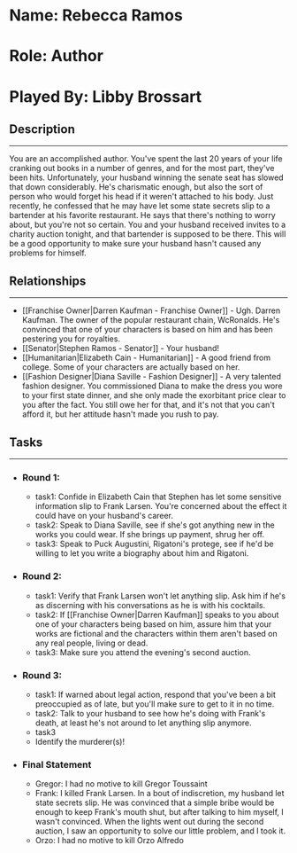 # Name: Rebecca Ramos
# Role: Author
# Played By: Libby Brossart

## Description
---
You are an accomplished author. You've spent the last 20 years of your life cranking out books in a number of genres, and for the most part, they've been hits. Unfortunately, your husband winning the senate seat has slowed that down considerably. He's charismatic enough, but also the sort of person who would forget his head if it weren't attached to his body. Just recently, he confessed that he may have let some state secrets slip to a bartender at his favorite restaurant. He says that there's nothing to worry about, but you're not so certain. You and your husband received invites to a charity auction tonight, and that bartender is supposed to be there. This will be a good opportunity to make sure your husband hasn't caused any problems for himself.

## Relationships
---
- [[Franchise Owner|Darren Kaufman - Franchise Owner]]  - Ugh. Darren Kaufman. The owner of the popular restaurant chain, WcRonalds. He's convinced that one of your characters is based on him and has been pestering you for royalties.
- [[Senator|Stephen Ramos - Senator]]  - Your husband!
- [[Humanitarian|Elizabeth Cain - Humanitarian]]  - A good friend from college. Some of your characters are actually based on her.
- [[Fashion Designer|Diana Saville - Fashion Designer]] - A very talented fashion designer. You commissioned Diana to make the dress you wore to your first state dinner, and she only made the exorbitant price clear to you after the fact. You still owe her for that, and it's not that you can't afford it, but her attitude hasn't made you rush to pay.

## Tasks
___
- ### Round 1:
	- task1: Confide in Elizabeth Cain that Stephen has let some sensitive information slip to Frank Larsen. You're concerned about the effect it could have on your husband's career.
	- task2: Speak to Diana Saville, see if she's got anything new in the works you could wear.  If she brings up payment, shrug her off.
	- task3: Speak to Puck Augustini, Rigatoni's protege, see if he'd be willing to let you write a biography about him and Rigatoni.
- ### Round 2:
	- task1: Verify that Frank Larsen won't let anything slip. Ask him if he's as discerning with his conversations as he is with his cocktails.
	- task2: If [[Franchise Owner|Darren Kaufman]] speaks to you about one of your characters being based on him, assure him that your works are fictional and the characters within them aren't based on any real people, living or dead.
	- task3: Make sure you attend the evening's second auction.
- ### Round 3:
	- task1: If warned about legal action, respond that you've been a bit preoccupied as of late, but you'll make sure to get to it in no time.
	- task2: Talk to your husband to see how he's doing with Frank's death, at least he's not around to let anything slip anymore.
	- task3
	- Identify the murderer(s)!
- ### Final Statement
	- Gregor: I had no motive to kill Gregor Toussaint
	- Frank: I killed Frank Larsen. In a bout of indiscretion, my husband let state secrets slip. He was convinced that a simple bribe would be enough to keep Frank's mouth shut, but after talking to him myself, I wasn't convinced. When the lights went out during the second auction, I saw an opportunity to solve our little problem, and I took it.
	- Orzo: I had no motive to kill Orzo Alfredo